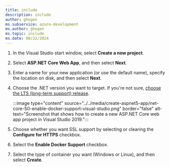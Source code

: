 ```yaml
---
title: include
description: include
author: ghogen
ms.subservice: azure-development
ms.author: ghogen
ms.topic: include
ms.date: 08/22/2024
---
```


1. In the Visual Studio start window, select **Create a new project**.

1. Select **ASP.NET Core Web App**, and then select **Next**.

1. Enter a name for your new application (or use the default name), specify the location on disk, and then select **Next**.

1. Choose the .NET version you want to target. If you're not sure, [choose the LTS (long-term support) release](https://dotnet.microsoft.com/download/dotnet).

   :::image type="content" source="../../media/create-aspnet5-app/net-core-50-enable-docker-support-visual-studio.png" border="false" alt-text="Screenshot that shows how to create a new ASP.NET Core web app project in Visual Studio 2019.":::

1. Choose whether you want SSL support by selecting or clearing the **Configure for HTTPS** checkbox.

1. Select the **Enable Docker Support** checkbox.

1. Select the type of container you want (Windows or Linux), and then select **Create**.
